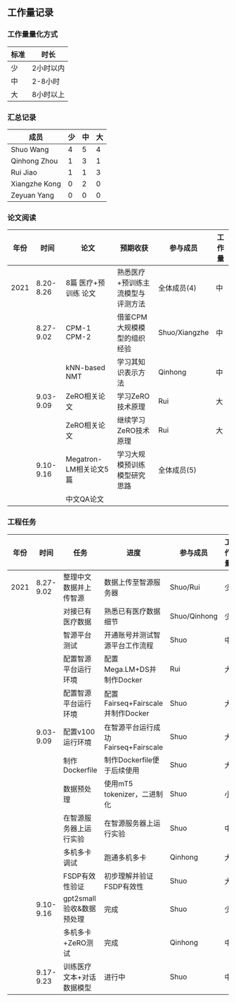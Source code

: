 ## 工作量记录

### 工作量量化方式

| 标准 | 时长      |
| ---- | --------- |
| 少   | 2小时以内 |
| 中   | 2-8小时   |
| 大   | 8小时以上 |

### 汇总记录

| 成员          | 少   | 中   | 大   |
| ------------- | ---- | ---- | ---- |
| Shuo Wang     | 4    | 5    | 4    |
| Qinhong Zhou  | 1    | 3    | 1    |
| Rui Jiao      | 1    | 1    | 3    |
| Xiangzhe Kong | 0    | 2    | 0    |
| Zeyuan Yang   | 0    | 0    | 0    |



### 论文阅读

| 年份 | 时间      | 论文                   | 预期收获                          | 参与成员      | 工作量 |
| ---- | --------- | ---------------------- | --------------------------------- | ------------- | ------ |
| 2021 | 8.20-8.26 | 8篇 医疗+预训练 论文   | 熟悉医疗+预训练主流模型与评测方法 | 全体成员(4)   | 中     |
|      | 8.27-9.02 | CPM-1 CPM-2            | 借鉴CPM大规模模型的组织经验       | Shuo/Xiangzhe | 中     |
|      |           | kNN-based NMT          | 学习其知识表示方法                | Qinhong       | 中     |
|      | 9.03-9.09 | ZeRO相关论文           | 学习ZeRO技术原理                  | Rui           | 大     |
|      |           | ZeRO相关论文           | 继续学习ZeRO技术原理              | Rui           | 大     |
|      | 9.10-9.16 | Megatron-LM相关论文5篇 | 学习大规模预训练模型研究思路      | 全体成员(5)   |        |
|      |           | 中文QA论文             |                                   |               |        |

### 工程任务

| 年份 | 时间      | 任务                      | 进度                                | 参与成员     | 工作量 |
| ---- | --------- | ------------------------- | ----------------------------------- | ------------ | ------ |
| 2021 | 8.27-9.02 | 整理中文数据并上传智源    | 数据上传至智源服务器                | Shuo/Rui     | 少     |
|      |           | 对接已有医疗数据          | 熟悉已有医疗数据细节                | Shuo/Qinhong | 少     |
|      |           | 智源平台测试              | 开通账号并测试智源平台工作流程      | Shuo         | 中     |
|      |           | 配置智源平台运行环境      | 配置Mega.LM+DS并制作Docker          | Rui          | 大     |
|      |           | 配置智源平台运行环境      | 配置Fairseq+Fairscale并制作Docker   | Shuo         | 大     |
|      | 9.03-9.09 | 配置v100运行环境          | 在智源平台运行成功Fairseq+Fairscale | Shuo         | 大     |
|      |           | 制作Dockerfile            | 制作Dockerfile便于后续使用          | Shuo         | 大     |
|      |           | 数据预处理                | 使用mT5 tokenizer，二进制化         | Shuo         | 小     |
|      |           | 在智源服务器上运行实验    | 在智源服务器上运行实验              | Shuo         | 中     |
|      |           | 多机多卡调试              | 跑通多机多卡                        | Qinhong      | 大     |
|      |           | FSDP有效性验证            | 初步理解并验证FSDP有效性            | Shuo         | 大     |
|      | 9.10-9.16 | gpt2small验收&数据预处理  | 完成                                | Shuo         | 少     |
|      |           | 多机多卡+ZeRO测试         | 完成                                | Qinhong      | 中     |
|      | 9.17-9.23 | 训练医疗文本+对话数据模型 | 进行中                              | Shuo         | 中     |

